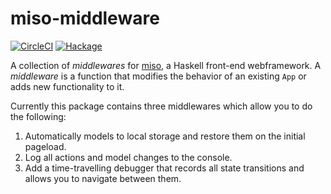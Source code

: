 # miso-middleware

[![CircleCI](https://img.shields.io/circleci/project/github/cocreature/miso-middleware.svg)](https://circleci.com/gh/cocreature/miso-middleware) [![Hackage](https://img.shields.io/hackage/v/miso-middleware.svg)](https://hackage.haskell.org/package/miso-middleware)

A collection of _middlewares_
for [miso](https://github.com/haskell-miso/miso), a Haskell front-end
webframework. A _middleware_ is a function that modifies the behavior
of an existing `App` or adds new functionality to it.

Currently this package contains three middlewares which allow you to do the following:
1. Automatically models to local storage and restore them on the initial pageload.
2. Log all actions and model changes to the console.
3. Add a time-travelling debugger that records all state transitions
   and allows you to navigate between them.
